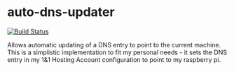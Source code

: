 # auto-dns-updater
[![Build Status](https://travis-ci.com/Chips100/auto-dns-updater.svg?branch=master)](https://travis-ci.com/Chips100/auto-dns-updater)

Allows automatic updating of a DNS entry to point to the current machine. This is a simplistic implementation to fit my personal needs - it sets the DNS entry in my 1&1 Hosting Account configuration to point to my raspberry pi.
